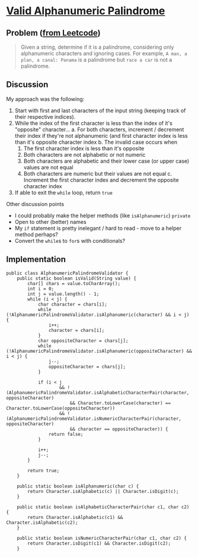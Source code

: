 # [Valid Alphanumeric Palindrome](https://leetcode.com/problems/valid-palindrome/description/)

## Problem ([from Leetcode](https://leetcode.com/problems/longest-substring-without-repeating-characters/description/))
> Given a string, determine if it is a palindrome, considering only alphanumeric characters and ignoring cases. For example, `A man, a plan, a canal: Panama` is a palindrome but `race a car` is not a palindrome.

## Discussion

My approach was the following:

1. Start with first and last characters of the input string (keeping track of their respective indices).
2. While the index of the first character is less than the index of it's "opposite" character...
   a. For both characters, increment / decrement their index if they're not alphanumeric (and first character index is
      less than it's opposite character index
   b. The invalid case occurs when
      1. The first character index is less than it's opposite
      2. Both characters are not alphabetic or not numeric
      3. Both characters are alphabetic and their lower case (or upper case) values are not equal
      4. Both characters are numeric but their values are not equal
   c. Increment the first character index and decrement the opposite character index
3. If able to exit the `while` loop, return `true`

Other discussion points

* I could probably make the helper methods (like `isAlphanumeric`) `private`
* Open to other (better) names
* My `if` statement is pretty inelegant / hard to read - move to a helper method perhaps?
* Convert the `while`s to `for`s with conditionals?

## Implementation

<!-- language: lang-java -->

    public class AlphanumericPalindromeValidator {
        public static boolean isValid(String value) {
            char[] chars = value.toCharArray();
            int i = 0;
            int j = value.length() - 1;
            while (i < j) {
                char character = chars[i];
                while (!AlphanumericPalindromeValidator.isAlphanumeric(character) && i < j) {
                    i++;
                    character = chars[i];
                }
                char oppositeCharacter = chars[j];
                while (!AlphanumericPalindromeValidator.isAlphanumeric(oppositeCharacter) && i < j) {
                    j--;
                    oppositeCharacter = chars[j];
                }

                if (i < j
                        && !(AlphanumericPalindromeValidator.isAlphabeticCharacterPair(character, oppositeCharacter)
                            && Character.toLowerCase(character) == Character.toLowerCase(oppositeCharacter))
                        && !(AlphanumericPalindromeValidator.isNumericCharacterPair(character, oppositeCharacter)
                            && character == oppositeCharacter)) {
                    return false;
                }

                i++;
                j--;
            }

            return true;
        }

        public static boolean isAlphanumeric(char c) {
            return Character.isAlphabetic(c) || Character.isDigit(c);
        }

        public static boolean isAlphabeticCharacterPair(char c1, char c2) {
            return Character.isAlphabetic(c1) && Character.isAlphabetic(c2);
        }

        public static boolean isNumericCharacterPair(char c1, char c2) {
            return Character.isDigit(c1) && Character.isDigit(c2);
        }
